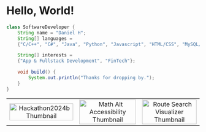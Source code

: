 


# Hello, World! 
  
```java
class SoftwareDeveloper {
    String name = "Daniel H";
    String[] languages =
    {"C/C++", "C#", "Java", "Python", "Javascript", "HTML/CSS", "MySQL/PostgreSQL"};

    String[] interests =
    {"App & Fullstack Development", "FinTech"};

    void build() {
        System.out.println("Thanks for dropping by.");
    }
}
```

</div>






<!--<div align="center"><img alt="Visitor Stats"src="https://widgetbite.com/stats/koifissh"/>  </div>-->

<!--[![An image of @koifissh's Holopin badges, which is a link to view their full Holopin profile](https://holopin.me/koifissh)](https://holopin.io/@koifissh)-->


[]()

<!--- --- --->

<!--https://opengraph.githubassets.com/1/koifissh/math-alt-accessibility-->


<div align="center"> 
  <table style="border-collapse: collapse; border: none;">
    <tr>
      <!-- Thumbnails Row -->
      <td align="center">
        <a href="https://github.com/koifissh/hackathon2024b">
          <img width=100% src="https://svg.bookmark.style/api?url=https://github.com/koifissh/hackathon2024b&mode=dark&v=2" alt="Hackathon2024b Thumbnail">
        </a>
      </td>
      <td align="center">
        <a href="https://github.com/koifissh/math-alt-accessibility">
          <img width=100% src="https://svg.bookmark.style/api?url=https://github.com/koifissh/math-alt-accessibility&mode=dark&v=2" alt="Math Alt Accessibility Thumbnail">
        </a>
      </td>
      <td align="center">
        <a href="https://github.com/koifissh/Route-Search-Visualizer">
          <img width=100% src="https://svg.bookmark.style/api?url=https://github.com/koifissh/Route-Search-Visualizer&mode=dark&v=2" alt="Route Search Visualizer Thumbnail">
        </a>
      </td>
    </tr>
    <tr>
      
        
     







<!--
  <img src="https://komarev.com/ghpvc/?username=koifissh&color=brightgreen" alt="watching_count" />
  <div align="center"><img alt="Visitor Stats"src="https://widgetbite.com/stats/koifissh"/>  </div>
-->



